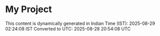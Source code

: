 # My Project

This content is dynamically generated in Indian Time (IST): 2025-08-29 02:24:08 IST
Converted to UTC: 2025-08-28 20:54:08 UTC
